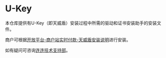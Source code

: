 # U-Key

本仓库提供有U-Key（即天威盾）安装过程中所需的驱动和证书安装助手的安装文件。

商户可根据[开放平台-商户站实时付款-天威盾安装说明](https://open.lianlianpay.com/docs/send-money/instant/ukey.html#%E5%AE%89%E8%A3%85u-key%E9%A9%B1%E5%8A%A8%E4%B8%8Eu-key%E5%AE%89%E5%85%A8%E8%AF%81%E4%B9%A6%E5%8A%A9%E6%89%8B)进行安装。

如有疑问可咨询[连连技术支持部](mailto:tech_support@lianlianpay.com)。